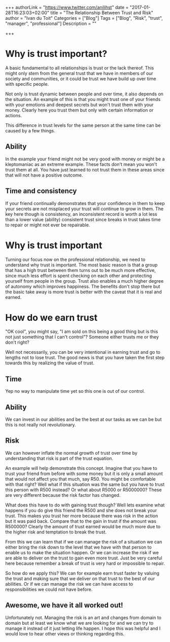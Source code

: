 +++
authorLink = "https://www.twitter.com/anilihst"
date = "2017-01-28T16:23:03+02:00"
title = "The Relationship Between Trust and Risk"
author = "Ivan du Toit"
Categories = ["Blog"]
Tags = ["Blog", "Risk", "trust", "manager", "professional"]
Description = ""

+++

Why is trust important?
===========================

A basic fundamental to all relationships is trust or the lack thereof. This might only stem from the general trust that we have in members of our society and communities, or it could be trust we have build up over time with specific people.

Not only is trust dynamic between people and over time, it also depends on the situation. An example of this is that you might trust one of your friends with your emotions and deepest secrets but won't trust them with your money. Clearly here you trust them but only with certain information or actions.

This difference in trust levels for the same person at the same time can be caused by a few things.

Ability
-------
In the example your friend might not be very good with money or might be a kleptomaniac as an extreme example. These facts don't mean you won't trust them at all. You have just learned to not trust them in these areas since that will not have a positive outcome.

Time and consistency
-------------------
If your friend continually demonstrates that your confidence in them to keep your secrets are not misplaced your trust will continue to grow in them. The key here though is consistency, an inconsistent record is worth a lot less than a lower value (ability) consistent trust since breaks in trust takes time to repair or might not ever be repairable.

Why is trust important
=====================

Turning our focus now on the professional relationship, we need to understand why trust is important. The most basic reason is that a group that has a high trust between them turns out to be much more effective, since much less effort is spent checking on each other and protecting yourself from people in the group. Trust also enables a much higher degree of autonomy which improves happiness. The benefits don't stop there but the basic take away is more trust is better with the caveat that it is real and earned.

How do we earn trust
===================
"OK cool", you might say, "I am sold on this being a good thing but is this not just something that I can't control"? Someone either trusts me or they don't right?

Well not necessarily, you can be very intentional in earning trust and go to lengths not to lose trust. The good news is that you have taken the first step towards this by realizing the value of trust.

Time
----
Yep no way to manipulate time yet so this one is out of our control.

Ability
-------
We can invest in our abilities and be the best at our tasks as we can be but this is not really not revolutionary.

Risk
----
We can however inflate the normal growth of trust over time by understanding that risk is part of the trust equation.

An example will help demonstrate this concept. Imagine that you have to trust your friend from before with some money but it is only a small amount that would not affect you that much, say R50. You might be comfortable with that right? Well what if this situation was the same but you have to trust this person with R500 instead? Or what about R5000 or R5000000? These are very different because the risk factor has changed.

What does this have to do with gaining trust though? Well lets examine what happens if you do give this friend the R500 and she does not break your trust. This makes you trust her more because there was risk in the action but it was paid back. Compare that to the gain in trust if the amount was R500000? Clearly the amount of trust earned would be much more due to the higher risk and temptation to break the trust.

From this we can learn that if we can manage the risk of a situation we can either bring the risk down to the level that we have with that person to enable us to make the situation happen. Or we can increase the risk if we are able to deliver on the trust to gain even more trust. Just be very careful here because remember a break of trust is very hard or impossible to repair.

So how do we apply this? We can for example earn trust faster by valuing the trust and making sure that we deliver on that trust to the best of our abilities. Or if we can manage the risk we can have access to responsibilities we could not have before.

Awesome, we have it all worked out!
----------------------------------

Unfortunately not. Managing the risk is an art and changes from domain to domain but at least we know what we are looking for and we can try to manage it instead of it just letting life happen. I hope this was helpful and I would love to hear other views or thinking regarding this.

